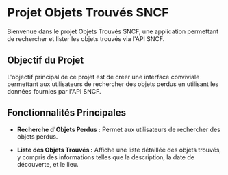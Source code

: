 # Projet Objets Trouvés SNCF

Bienvenue dans le projet Objets Trouvés SNCF, une application permettant de rechercher et lister les objets trouvés via l'API SNCF.

## Objectif du Projet

L'objectif principal de ce projet est de créer une interface conviviale permettant aux utilisateurs de rechercher des objets perdus en utilisant les données fournies par l'API SNCF.

## Fonctionnalités Principales

- **Recherche d'Objets Perdus :** Permet aux utilisateurs de rechercher des objets perdus.

- **Liste des Objets Trouvés :** Affiche une liste détaillée des objets trouvés, y compris des informations telles que la description, la date de découverte, et le lieu.
